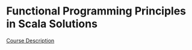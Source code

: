 # Functional Programming Principles in Scala Solutions

[Course Description](https://www.coursera.org/learn/progfun1/home/welcome)
